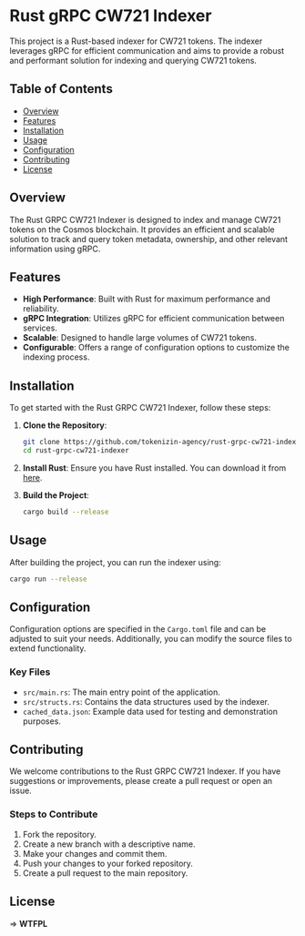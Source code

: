 # Rust gRPC CW721 Indexer

This project is a Rust-based indexer for CW721 tokens. 
The indexer leverages gRPC for efficient communication and aims to provide a robust and performant solution for indexing and querying CW721 tokens.

## Table of Contents

- [Overview](#overview)
- [Features](#features)
- [Installation](#installation)
- [Usage](#usage)
- [Configuration](#configuration)
- [Contributing](#contributing)
- [License](#license)

## Overview

The Rust GRPC CW721 Indexer is designed to index and manage CW721 tokens on the Cosmos blockchain. 
It provides an efficient and scalable solution to track and query token metadata, ownership, and other relevant information using gRPC.

## Features

- **High Performance**: Built with Rust for maximum performance and reliability.
- **gRPC Integration**: Utilizes gRPC for efficient communication between services.
- **Scalable**: Designed to handle large volumes of CW721 tokens.
- **Configurable**: Offers a range of configuration options to customize the indexing process.

## Installation

To get started with the Rust GRPC CW721 Indexer, follow these steps:

1. **Clone the Repository**:
    ```sh
    git clone https://github.com/tokenizin-agency/rust-grpc-cw721-indexer.git
    cd rust-grpc-cw721-indexer
    ```

2. **Install Rust**: Ensure you have Rust installed. You can download it from [here](https://www.rust-lang.org/).

3. **Build the Project**:
    ```sh
    cargo build --release
    ```

## Usage

After building the project, you can run the indexer using:

```sh
cargo run --release
```

## Configuration

Configuration options are specified in the `Cargo.toml` file and can be adjusted to suit your needs. Additionally, you can modify the source files to extend functionality.

### Key Files

- `src/main.rs`: The main entry point of the application.
- `src/structs.rs`: Contains the data structures used by the indexer.
- `cached_data.json`: Example data used for testing and demonstration purposes.

## Contributing

We welcome contributions to the Rust GRPC CW721 Indexer. If you have suggestions or improvements, please create a pull request or open an issue.

### Steps to Contribute

1. Fork the repository.
2. Create a new branch with a descriptive name.
3. Make your changes and commit them.
4. Push your changes to your forked repository.
5. Create a pull request to the main repository.

## License

=> **WTFPL**
